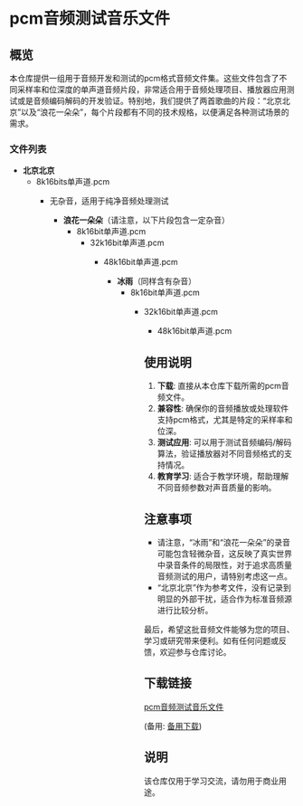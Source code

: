 # pcm音频测试音乐文件

## 概览

本仓库提供一组用于音频开发和测试的pcm格式音频文件集。这些文件包含了不同采样率和位深度的单声道音频片段，非常适合用于音频处理项目、播放器应用测试或是音频编码解码的开发验证。特别地，我们提供了两首歌曲的片段：“北京北京”以及“浪花一朵朵”，每个片段都有不同的技术规格，以便满足各种测试场景的需求。

### 文件列表

- **北京北京**
  - 8k16bits单声道.pcm
    - 无杂音，适用于纯净音频处理测试

      - **浪花一朵朵**（请注意，以下片段包含一定杂音）
        - 8k16bit单声道.pcm
          - 32k16bit单声道.pcm
            - 48k16bit单声道.pcm

              - **冰雨**（同样含有杂音）
                - 8k16bit单声道.pcm
                  - 32k16bit单声道.pcm
                    - 48k16bit单声道.pcm

                    ## 使用说明

                    1. **下载**: 直接从本仓库下载所需的pcm音频文件。
                    2. **兼容性**: 确保你的音频播放或处理软件支持pcm格式，尤其是特定的采样率和位深。
                    3. **测试应用**: 可以用于测试音频编码/解码算法，验证播放器对不同音频格式的支持情况。
                    4. **教育学习**: 适合于教学环境，帮助理解不同音频参数对声音质量的影响。

                    ## 注意事项

                    - 请注意，“冰雨”和“浪花一朵朵”的录音可能包含轻微杂音，这反映了真实世界中录音条件的局限性，对于追求高质量音频测试的用户，请特别考虑这一点。
                    - “北京北京”作为参考文件，没有记录到明显的外部干扰，适合作为标准音频源进行比较分析。

                    最后，希望这批音频文件能够为您的项目、学习或研究带来便利。如有任何问题或反馈，欢迎参与仓库讨论。

                    ## 下载链接
                    [pcm音频测试音乐文件](https://pan.quark.cn/s/ed8ec3169f8d) 

                    (备用: [备用下载](https://pan.baidu.com/s/1aKUtIagj4P7jcNT6dvYZsg?pwd=1234))

                    ## 说明

                    该仓库仅用于学习交流，请勿用于商业用途。
